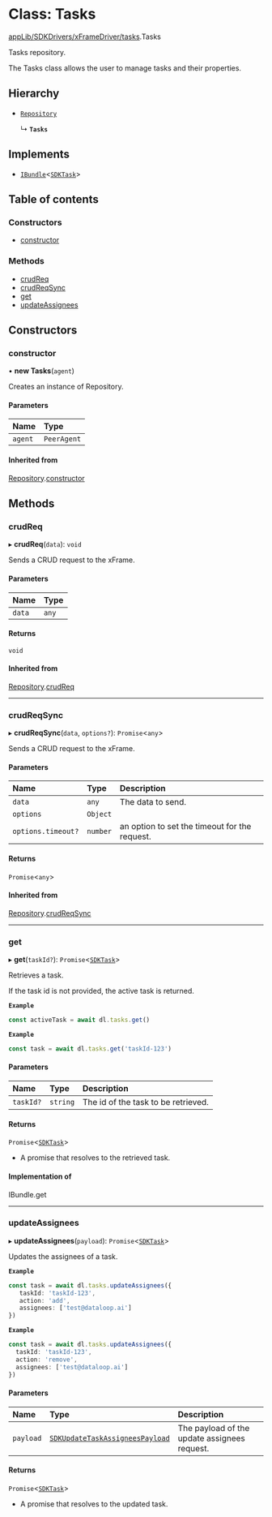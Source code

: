 # Class: Tasks

[appLib/SDKDrivers/xFrameDriver/tasks](../modules/appLib_SDKDrivers_xFrameDriver_tasks.md).Tasks

Tasks repository.

The Tasks class allows the user to manage tasks and their properties.

## Hierarchy

- [`Repository`](appLib_SDKDrivers_xFrameDriver_repository.Repository.md)

  ↳ **`Tasks`**

## Implements

- [`IBundle`](../interfaces/sdkApi_interfaces_bundles.IBundle.md)<[`SDKTask`](sdkApi_interfaces_entities_iTask.SDKTask.md)\>

## Table of contents

### Constructors

- [constructor](appLib_SDKDrivers_xFrameDriver_tasks.Tasks.md#constructor)

### Methods

- [crudReq](appLib_SDKDrivers_xFrameDriver_tasks.Tasks.md#crudreq)
- [crudReqSync](appLib_SDKDrivers_xFrameDriver_tasks.Tasks.md#crudreqsync)
- [get](appLib_SDKDrivers_xFrameDriver_tasks.Tasks.md#get)
- [updateAssignees](appLib_SDKDrivers_xFrameDriver_tasks.Tasks.md#updateassignees)

## Constructors

### constructor

• **new Tasks**(`agent`)

Creates an instance of Repository.

#### Parameters

| Name | Type |
| :------ | :------ |
| `agent` | `PeerAgent` |

#### Inherited from

[Repository](appLib_SDKDrivers_xFrameDriver_repository.Repository.md).[constructor](appLib_SDKDrivers_xFrameDriver_repository.Repository.md#constructor)

## Methods

### crudReq

▸ **crudReq**(`data`): `void`

Sends a CRUD request to the xFrame.

#### Parameters

| Name | Type |
| :------ | :------ |
| `data` | `any` |

#### Returns

`void`

#### Inherited from

[Repository](appLib_SDKDrivers_xFrameDriver_repository.Repository.md).[crudReq](appLib_SDKDrivers_xFrameDriver_repository.Repository.md#crudreq)

___

### crudReqSync

▸ **crudReqSync**(`data`, `options?`): `Promise`<`any`\>

Sends a CRUD request to the xFrame.

#### Parameters

| Name | Type | Description |
| :------ | :------ | :------ |
| `data` | `any` | The data to send. |
| `options` | `Object` |  |
| `options.timeout?` | `number` | an option to set the timeout for the request. |

#### Returns

`Promise`<`any`\>

#### Inherited from

[Repository](appLib_SDKDrivers_xFrameDriver_repository.Repository.md).[crudReqSync](appLib_SDKDrivers_xFrameDriver_repository.Repository.md#crudreqsync)

___

### get

▸ **get**(`taskId?`): `Promise`<[`SDKTask`](sdkApi_interfaces_entities_iTask.SDKTask.md)\>

Retrieves a task.

If the task id is not provided, the active task is returned.

**`Example`**

```ts
const activeTask = await dl.tasks.get()
```

**`Example`**

```ts
const task = await dl.tasks.get('taskId-123')
```

#### Parameters

| Name | Type | Description |
| :------ | :------ | :------ |
| `taskId?` | `string` | The id of the task to be retrieved. |

#### Returns

`Promise`<[`SDKTask`](sdkApi_interfaces_entities_iTask.SDKTask.md)\>

- A promise that resolves to the retrieved task.

#### Implementation of

IBundle.get

___

### updateAssignees

▸ **updateAssignees**(`payload`): `Promise`<[`SDKTask`](sdkApi_interfaces_entities_iTask.SDKTask.md)\>

Updates the assignees of a task.

**`Example`**

```ts
const task = await dl.tasks.updateAssignees({
   taskId: 'taskId-123',
   action: 'add',
   assignees: ['test@dataloop.ai']
})
```

**`Example`**

```ts
const task = await dl.tasks.updateAssignees({
  taskId: 'taskId-123',
  action: 'remove',
  assignees: ['test@dataloop.ai']
})
```

#### Parameters

| Name | Type | Description |
| :------ | :------ | :------ |
| `payload` | [`SDKUpdateTaskAssigneesPayload`](../interfaces/sdkApi_interfaces_entities_iTask.SDKUpdateTaskAssigneesPayload.md) | The payload of the update assignees request. |

#### Returns

`Promise`<[`SDKTask`](sdkApi_interfaces_entities_iTask.SDKTask.md)\>

- A promise that resolves to the updated task.
